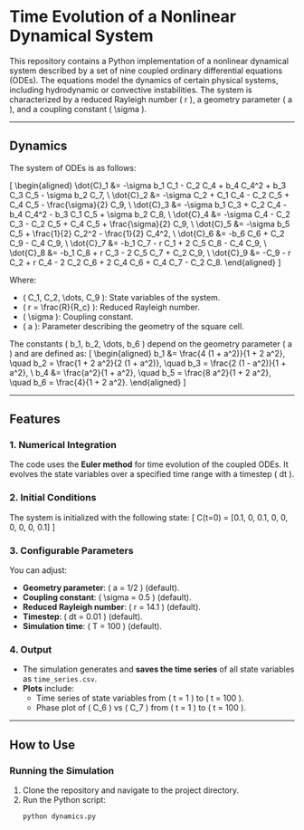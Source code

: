 # Time Evolution of a Nonlinear Dynamical System

This repository contains a Python implementation of a nonlinear dynamical system described by a set of nine coupled ordinary differential equations (ODEs). The equations model the dynamics of certain physical systems, including hydrodynamic or convective instabilities. The system is characterized by a reduced Rayleigh number \( r \), a geometry parameter \( a \), and a coupling constant \( \sigma \).

---

## Dynamics

The system of ODEs is as follows:

\[
\begin{aligned}
\dot{C}_1 &= -\sigma b_1 C_1 - C_2 C_4 + b_4 C_4^2 + b_3 C_3 C_5 - \sigma b_2 C_7, \\
\dot{C}_2 &= -\sigma C_2 + C_1 C_4 - C_2 C_5 + C_4 C_5 - \frac{\sigma}{2} C_9, \\
\dot{C}_3 &= -\sigma b_1 C_3 + C_2 C_4 - b_4 C_4^2 - b_3 C_1 C_5 + \sigma b_2 C_8, \\
\dot{C}_4 &= -\sigma C_4 - C_2 C_3 - C_2 C_5 + C_4 C_5 + \frac{\sigma}{2} C_9, \\
\dot{C}_5 &= -\sigma b_5 C_5 + \frac{1}{2} C_2^2 - \frac{1}{2} C_4^2, \\
\dot{C}_6 &= -b_6 C_6 + C_2 C_9 - C_4 C_9, \\
\dot{C}_7 &= -b_1 C_7 - r C_1 + 2 C_5 C_8 - C_4 C_9, \\
\dot{C}_8 &= -b_1 C_8 + r C_3 - 2 C_5 C_7 + C_2 C_9, \\
\dot{C}_9 &= -C_9 - r C_2 + r C_4 - 2 C_2 C_6 + 2 C_4 C_6 + C_4 C_7 - C_2 C_8.
\end{aligned}
\]

Where:
- \( C_1, C_2, \dots, C_9 \): State variables of the system.
- \( r = \frac{R}{R_c} \): Reduced Rayleigh number.
- \( \sigma \): Coupling constant.
- \( a \): Parameter describing the geometry of the square cell.

The constants \( b_1, b_2, \dots, b_6 \) depend on the geometry parameter \( a \) and are defined as:
\[
\begin{aligned}
b_1 &= \frac{4 (1 + a^2)}{1 + 2 a^2}, \quad 
b_2 = \frac{1 + 2 a^2}{2 (1 + a^2)}, \quad 
b_3 = \frac{2 (1 - a^2)}{1 + a^2}, \\
b_4 &= \frac{a^2}{1 + a^2}, \quad 
b_5 = \frac{8 a^2}{1 + 2 a^2}, \quad 
b_6 = \frac{4}{1 + 2 a^2}.
\end{aligned}
\]

---

## Features

### 1. Numerical Integration
The code uses the **Euler method** for time evolution of the coupled ODEs. It evolves the state variables over a specified time range with a timestep \( dt \).

### 2. Initial Conditions
The system is initialized with the following state:
\[
C(t=0) = [0.1, 0, 0.1, 0, 0, 0, 0, 0, 0.1]
\]

### 3. Configurable Parameters
You can adjust:
- **Geometry parameter**: \( a = 1/2 \) (default).
- **Coupling constant**: \( \sigma = 0.5 \) (default).
- **Reduced Rayleigh number**: \( r = 14.1 \) (default).
- **Timestep**: \( dt = 0.01 \) (default).
- **Simulation time**: \( T = 100 \) (default).

### 4. Output
- The simulation generates and **saves the time series** of all state variables as `time_series.csv`.
- **Plots** include:
  - Time series of state variables from \( t = 1 \) to \( t = 100 \).
  - Phase plot of \( C_6 \) vs \( C_7 \) from \( t = 1 \) to \( t = 100 \).

---

## How to Use

### Running the Simulation
1. Clone the repository and navigate to the project directory.
2. Run the Python script:
   ```bash
   python dynamics.py
